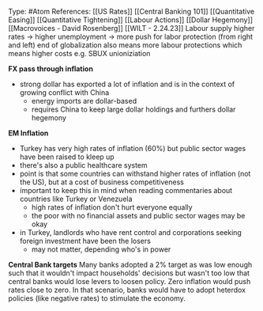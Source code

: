 Type: #Atom 
References: [[US Rates]] [[Central Banking 101]] [[Quantitative Easing]] [[Quantitative Tightening]]
[[Labour Actions]]
[[Dollar Hegemony]]
[[Macrovoices - David Rosenberg]]
[[WILT - 2.24.23]]
Labour supply
higher rates -> higher unemployment -> more push for labor protection (from right and left)
end of globalization also means more labour protections which means higher costs
e.g. SBUX unioniziation


**FX pass through inflation**
- strong dollar has exported a lot of inflation and is in the context of growing conflict with China
	- energy imports are dollar-based
	- requires China to keep large dollar holdings and furthers dollar hegemony


**EM Inflation**
- Turkey has very high rates of inflation (60%) but public sector wages have been raised to kleep up
- there's also a public healthcare system
- point is that some countries can withstand higher rates of inflation (not the US), but at a cost of business competitiveness
- important to keep this in mind when reading commentaries about countries like Turkey or Venezuela
	- high rates of inflation don't hurt everyone equally
	- the poor with no financial assets and public sector wages may be okay
- in Turkey, landlords who have rent control and corporations seeking foreign investment have been the losers
	- may not matter, depending who's in power 

**Central Bank targets**
Many banks adopted a 2% target as was low enough such that it wouldn't impact households' decisions but wasn't too low that central banks would lose levers to loosen policy. Zero inflation would push rates close to zero. In that scenario, banks would have to adopt heterdox policies (like negative rates) to stimulate the economy.
